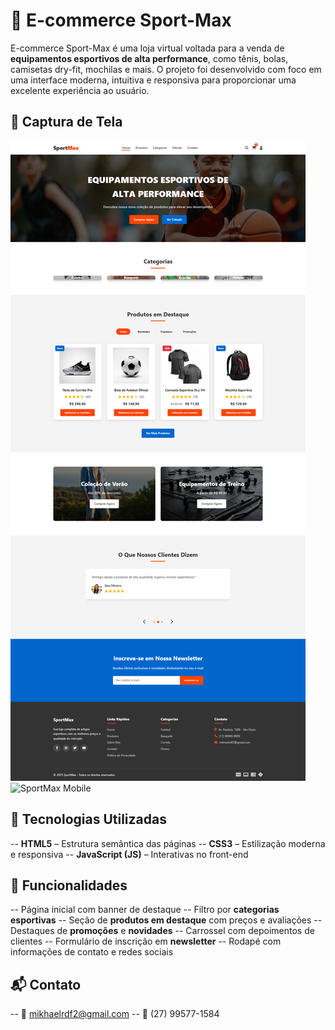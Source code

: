 # 🏀 E-commerce Sport-Max

E-commerce Sport-Max é uma loja virtual voltada para a venda de **equipamentos esportivos de alta performance**, como tênis, bolas, camisetas dry-fit, mochilas e mais. O projeto foi desenvolvido com foco em uma interface moderna, intuitiva e responsiva para proporcionar uma excelente experiência ao usuário.

## 📸 Captura de Tela

![SportMax Screenshot](./E-commerce_Sport-Max.png)
![SportMax Mobile](./E-commerce_Sport-Max__Mobile.png)

## 🔧 Tecnologias Utilizadas

-- **HTML5** – Estrutura semântica das páginas
-- **CSS3** – Estilização moderna e responsiva
-- **JavaScript (JS)** – Interativas no front-end

## 🚀 Funcionalidades

-- Página inicial com banner de destaque
-- Filtro por **categorias esportivas**
-- Seção de **produtos em destaque** com preços e avaliações
-- Destaques de **promoções** e **novidades**
-- Carrossel com depoimentos de clientes
-- Formulário de inscrição em **newsletter**
-- Rodapé com informações de contato e redes sociais

## 📬 Contato

-- 📧 mikhaelrdf2@gmail.com
-- 📱 (27) 99577-1584

